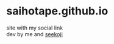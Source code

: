 # saihotape.github.io
site with my social link<br>dev by me and [seekoji](https://github.com/seekoji)
